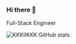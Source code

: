 ### Hi there 👋
Full-Stack Engineer

![KKKIIKKK GitHub stats](https://github-readme-stats.vercel.app/api?username=kkkiikkk&theme=solarized-light&show_icons=true)
